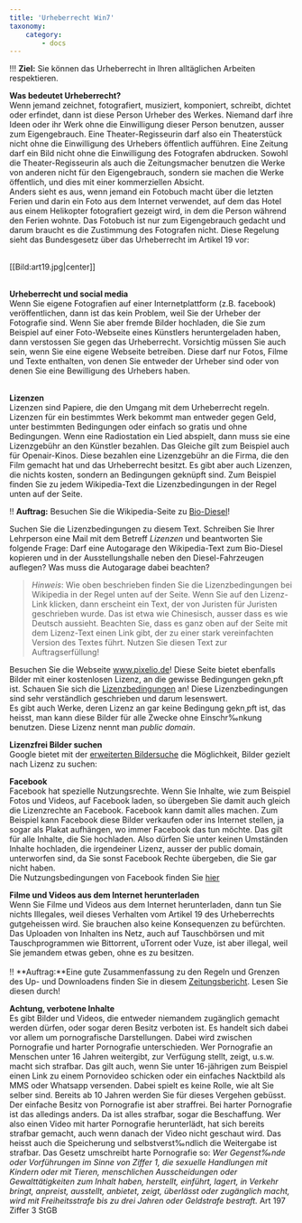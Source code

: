 ```yaml
---
title: 'Urheberrecht Win7'
taxonomy:
    category:
        - docs
---
```


!!! **Ziel:** Sie können das Urheberrecht in Ihren alltäglichen Arbeiten respektieren.

**Was bedeutet Urheberrecht?**<br>
Wenn jemand zeichnet, fotografiert, musiziert, komponiert, schreibt, dichtet oder erfindet, dann ist diese Person Urheber des Werkes. Niemand darf ihre Ideen oder ihr Werk ohne die Einwilligung dieser Person benutzen, ausser zum Eigengebrauch. Eine Theater-Regisseurin darf also ein Theaterstück nicht ohne die Einwilligung des Urhebers öffentlich aufführen. Eine Zeitung darf ein Bild nicht ohne die Einwilligung des Fotografen abdrucken. Sowohl die Theater-Regisseurin als auch die Zeitungsmacher benutzen die Werke von anderen nicht für den Eigengebrauch, sondern sie machen die Werke öffentlich, und dies mit einer kommerziellen Absicht.<br>
Anders sieht es aus, wenn jemand ein Fotobuch macht über die letzten Ferien und darin ein Foto aus dem Internet verwendet, auf dem das Hotel aus einem Helikopter fotografiert gezeigt wird, in dem die Person während den Ferien wohnte. Das Fotobuch ist nur zum Eigengebrauch gedacht und darum braucht es die Zustimmung des Fotografen nicht. Diese Regelung sieht das Bundesgesetz über das Urheberrecht im Artikel 19 vor: <br><br>

[[Bild:art19.jpg|center]]<br><br>

**Urheberrecht und social media**<br>
Wenn Sie eigene Fotografien auf einer Internetplattform (z.B. facebook) veröffentlichen, dann ist das kein Problem, weil Sie der Urheber der Fotografie sind. Wenn Sie aber fremde Bilder hochladen, die Sie zum Beispiel auf einer Foto-Webseite eines Künstlers heruntergeladen haben, dann verstossen Sie gegen das Urheberrecht. Vorsichtig müssen Sie auch sein, wenn Sie eine eigene Webseite betreiben. Diese darf nur Fotos, Filme und Texte enthalten, von denen Sie entweder der Urheber sind oder von denen Sie eine Bewilligung des Urhebers haben.<br><br>

**Lizenzen**<br>
Lizenzen sind Papiere, die den Umgang mit dem Urheberrecht regeln. Lizenzen für ein bestimmtes Werk bekommt man entweder gegen Geld, unter bestimmten Bedingungen oder einfach so gratis und ohne Bedingungen. Wenn eine Radiostation ein Lied abspielt, dann muss sie eine Lizenzgebühr an den Künstler bezahlen. Das Gleiche gilt zum Beispiel auch für Openair-Kinos. Diese bezahlen eine Lizenzgebühr an die Firma, die den Film gemacht hat und das Urheberrecht besitzt.
Es gibt aber auch Lizenzen, die nichts kosten, sondern an Bedingungen geknüpft sind. Zum Beispiel finden Sie zu jedem Wikipedia-Text die Lizenzbedingungen in der Regel unten auf der Seite. <br>

!! **Auftrag:** Besuchen Sie die Wikipedia-Seite zu [Bio-Diesel](http://de.wikipedia.org/wiki/Biodiesel)!

Suchen Sie die Lizenzbedingungen zu diesem Text. Schreiben Sie Ihrer Lehrperson eine Mail mit dem Betreff *Lizenzen* und beantworten Sie folgende Frage: Darf eine Autogarage den Wikipedia-Text zum Bio-Diesel kopieren und in der Ausstellungshalle neben den Diesel-Fahrzeugen auflegen? Was muss die Autogarage dabei beachten?<br>
>*Hinweis*: Wie oben beschrieben finden Sie die Lizenzbedingungen bei Wikipedia in der Regel unten auf der Seite. Wenn Sie auf den Lizenz-Link klicken, dann erscheint ein Text, der von Juristen für Juristen geschrieben wurde. Das ist etwa wie Chinesisch, ausser dass es wie Deutsch aussieht. Beachten Sie, dass es ganz oben auf der Seite mit dem Lizenz-Text einen Link gibt, der zu einer stark vereinfachten Version des Textes führt. Nutzen Sie diesen Text zur Auftragserfüllung!<br>

Besuchen Sie die Webseite www.pixelio.de! Diese Seite bietet ebenfalls Bilder mit einer kostenlosen Lizenz, an die gewisse Bedingungen gekn¸pft ist. Schauen Sie sich die  [Lizenzbedingungen](http://hilfe.pixelio.de/index.php?action=artikel&cat=8&id=81&artlang=de) an! Diese Lizenzbedingungen sind sehr verständlich geschrieben und darum lesenswert.<br>
Es gibt auch Werke, deren Lizenz an gar keine Bedingung gekn¸pft ist, das heisst, man kann diese Bilder für alle Zwecke ohne Einschr‰nkung benutzen. Diese Lizenz nennt man *public domain*.<br>

**Lizenzfrei Bilder suchen**<br>
Google bietet mit der [erweiterten Bildersuche](http://www.google.ch/advanced_image_search|) die Möglichkeit, Bilder gezielt nach Lizenz zu suchen: <br>

**Facebook**<br>
Facebook hat spezielle Nutzungsrechte. Wenn Sie Inhalte, wie zum Beispiel Fotos und Videos, auf Facebook laden, so übergeben Sie damit auch gleich die Lizenzrechte an Facebook. Facebook kann damit alles machen. Zum Beispiel kann Facebook diese Bilder verkaufen oder ins Internet stellen, ja sogar als Plakat aufhängen, wo immer Facebook das tun möchte. Das gilt für alle Inhalte, die Sie hochladen. Also dürfen Sie unter keinen Umständen Inhalte hochladen, die irgendeiner Lizenz, ausser der public domain, unterworfen sind, da Sie sonst Facebook Rechte übergeben, die Sie gar nicht haben.<br>
Die Nutzungsbedingungen von Facebook finden Sie [hier](https://www.facebook.com/legal/terms?locale=de_DE)<br>

**Filme und Videos aus dem Internet herunterladen**<br>
Wenn Sie Filme und Videos aus dem Internet herunterladen, dann tun Sie nichts Illegales, weil dieses Verhalten vom Artikel 19 des Urheberrechts gutgeheissen wird. Sie brauchen also keine Konsequenzen zu befürchten. Das Uploaden von Inhalten ins Netz, auch auf Tauschbörsen und mit Tauschprogrammen wie Bittorrent, uTorrent oder Vuze, ist aber illegal, weil Sie jemandem etwas geben, ohne es zu besitzen.<br><br>
!! **Auftrag:**Eine gute Zusammenfassung zu den Regeln und Grenzen des Up- und Downloadens finden Sie in diesem [Zeitungsbericht](http://www.20min.ch/community/stories/story/19984742). Lesen Sie diesen durch! <br>

**Achtung, verbotene Inhalte**<br>
Es gibt Bilder und Videos, die entweder niemandem zugänglich gemacht werden dürfen, oder sogar deren Besitz verboten ist. Es handelt sich dabei vor allem um pornografische Darstellungen. Dabei wird zwischen Pornografie und harter Pornografie unterschieden. Wer Pornografie an Menschen unter 16 Jahren weitergibt, zur Verfügung stellt, zeigt, u.s.w. macht sich strafbar. Das gilt auch, wenn Sie unter 16-jährigen  zum Beispiel einen Link zu einem Pornovideo schicken oder ein einfaches Nacktbild als MMS oder Whatsapp versenden. Dabei spielt es keine Rolle, wie alt Sie selber sind. Bereits ab 10 Jahren werden Sie für dieses Vergehen gebüsst. Der einfache Besitz von Pornografie ist aber straffrei.
Bei harter Pornografie ist das alledings anders. Da ist alles strafbar, sogar die Beschaffung. Wer also einen Video mit harter Pornografie herunterlädt, hat sich bereits strafbar gemacht, auch wenn danach der Video nicht geschaut wird. Das heisst auch die Speicherung und selbstverst‰ndlich die Weitergabe ist strafbar.
Das Gesetz umschreibt harte Pornografie so: *Wer Gegenst‰nde oder Vorführungen im Sinne von Ziffer 1, die sexuelle Handlungen mit Kindern oder mit Tieren, menschlichen Ausscheidungen oder Gewalttätigkeiten zum Inhalt haben, herstellt, einführt, lagert, in Verkehr bringt, anpreist, ausstellt, anbietet, zeigt, überlässt oder zugänglich macht, wird mit Freiheitsstrafe bis zu drei Jahren oder Geldstrafe bestraft.* Art 197 Ziffer 3 StGB






